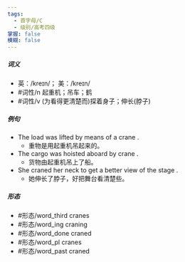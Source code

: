 ```yaml
---
tags:
  - 首字母/C
  - 级别/高考四级
掌握: false
模糊: false
---
```

##### 词义
- 英：/kreɪn/； 美：/kreɪn/
- #词性/n  起重机；吊车；鹤
- #词性/v  (为看得更清楚而)探着身子；伸长(脖子)
##### 例句
- The load was lifted by means of a crane .
	- 重物是用起重机吊起来的。
- The cargo was hoisted aboard by crane .
	- 货物由起重机吊上了船。
- She craned her neck to get a better view of the stage .
	- 她伸长了脖子，好把舞台看清楚些。
##### 形态
- #形态/word_third cranes
- #形态/word_ing craning
- #形态/word_done craned
- #形态/word_pl cranes
- #形态/word_past craned

